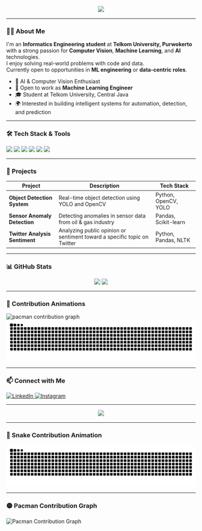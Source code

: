 <!-- 👋 Animated Typing Banner -->
<p align="center">
  <img src="https://readme-typing-svg.demolab.com?font=Fira+Code&size=24&pause=1000&color=3BF7FF&center=true&vCenter=true&width=800&lines=Hi+I'm+Raditya+Prama;Informatics+Engineering+Student+at+Telkom+University;Computer+Vision+%7C+ML+%7C+AI+Enthusiast;Open+to+Machine+Learning+Roles" />
</p>

---

### 👨‍💻 About Me

I'm an **Informatics Engineering student** at **Telkom University, Purwokerto**  
with a strong passion for **Computer Vision**, **Machine Learning**, and **AI** technologies.  
I enjoy solving real-world problems with code and data.  
Currently open to opportunities in **ML engineering** or **data-centric roles**.

- 🧠 AI & Computer Vision Enthusiast  
- 💼 Open to work as **Machine Learning Engineer**  
- 🎓 Student at Telkom University, Central Java  
- 🌍 Interested in building intelligent systems for automation, detection, and prediction  

---

### 🛠️ Tech Stack & Tools

<p>
  <img height="40" src="https://cdn.jsdelivr.net/gh/devicons/devicon/icons/python/python-original.svg" />
  <img height="40" src="https://cdn.jsdelivr.net/gh/devicons/devicon/icons/opencv/opencv-original.svg" />
  <img height="40" src="https://cdn.jsdelivr.net/gh/devicons/devicon/icons/tensorflow/tensorflow-original.svg" />
  <img height="40" src="https://cdn.jsdelivr.net/gh/devicons/devicon/icons/pytorch/pytorch-original.svg" />
  <img height="40" src="https://cdn.jsdelivr.net/gh/devicons/devicon/icons/git/git-original.svg" />
  <img height="40" src="https://cdn.jsdelivr.net/gh/devicons/devicon/icons/linux/linux-original.svg" />
</p>

---

### 🧪 Projects

| Project | Description | Tech Stack |
|--------|-------------|------------|
| **Object Detection System** | Real-time object detection using YOLO and OpenCV | Python, OpenCV, YOLO |
| **Sensor Anomaly Detection** | Detecting anomalies in sensor data from oil & gas industry | Pandas, Scikit-learn |
| **Twitter Analysis Sentiment** | Analyzing public opinion or sentiment toward a specific topic on Twitter | Python, Pandas, NLTK |

---

### 📊 GitHub Stats

<p align="center">
  <img width="48%" src="https://github-readme-stats.vercel.app/api?username=Radityaprama&show_icons=true&theme=tokyonight" />
  <img width="48%" src="https://github-readme-streak-stats.herokuapp.com/?user=Radityaprama&theme=tokyonight" />
</p>

---

### 🧠 Contribution Animations

<!-- 🟡 Pacman Graph -->
<picture>
  <source media="(prefers-color-scheme: dark)" srcset="https://raw.githubusercontent.com/Radityaprama/Radityaprama/output/pacman-contribution-graph-dark.svg">
  <source media="(prefers-color-scheme: light)" srcset="https://raw.githubusercontent.com/Radityaprama/Radityaprama/output/pacman-contribution-graph.svg">
  <img alt="pacman contribution graph" src="https://raw.githubusercontent.com/Radityaprama/Radityaprama/output/pacman-contribution-graph.svg">
</picture>

<!-- 🐍 Snake Animation -->
<img src="https://raw.githubusercontent.com/Radityaprama/Radityaprama/output/snake.svg" alt="Snake animation" />

---

### 📫 Connect with Me

<div align="left">
  <a href="https://linkedin.com/in/raditya-prama-699aa4284" target="_blank">
    <img src="https://raw.githubusercontent.com/maurodesouza/profile-readme-generator/master/src/assets/icons/social/linkedin/default.svg" width="52" height="40" alt="LinkedIn" />
  </a>
  <a href="https://www.instagram.com/rdtyaa.el?igsh=MWZnbnZjbHc4OGx0NQ%3D%3D&utm_source=qr" target="_blank">
    <img src="https://raw.githubusercontent.com/maurodesouza/profile-readme-generator/master/src/assets/icons/social/instagram/default.svg" width="52" height="40" alt="Instagram" />
  </a>
</div>

---

<!-- 🌊 Footer -->
<p align="center">
  <img src="https://capsule-render.vercel.app/api?type=waving&color=0:0f2027,100:2c5364&height=120&section=footer"/>
</p>

---

### 🐍 Snake Contribution Animation

<p align="center">
  <img src="https://raw.githubusercontent.com/Radityaprama/Radityaprama/output/snake.svg" alt="Snake animation" />
</p>

---

### 🟡 Pacman Contribution Graph

<picture>
  <source media="(prefers-color-scheme: dark)" srcset="https://raw.githubusercontent.com/Radityaprama/Radityaprama/output/pacman-contribution-graph-dark.svg">
  <source media="(prefers-color-scheme: light)" srcset="https://raw.githubusercontent.com/Radityaprama/Radityaprama/output/pacman-contribution-graph.svg">
  <img alt="Pacman Contribution Graph" src="https://raw.githubusercontent.com/Radityaprama/Radityaprama/output/pacman-contribution-graph.svg">
</picture>
